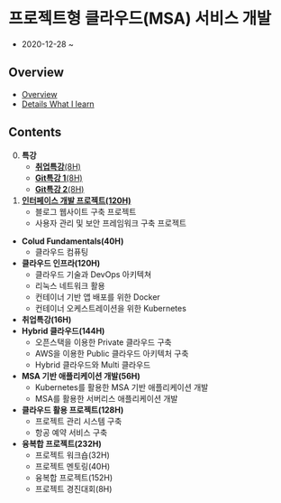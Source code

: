 # 프로젝트형 클라우드(MSA) 서비스 개발

- 2020-12-28 ~

## Overview

- [Overview](./etc/overview/overview.md)
- [Details What I learn](./etc/assets/k_digital_project_cloud.pdf)

## Contents

0. **특강**
   - [**취업특강**(8H)](./part00-special_lecture/201228.md)
   - [**Git특강 1**(8H)](./part00-special_lecture/201229.md)
   - [**Git특강 2**(8H)](./part00-special_lecture/201230.md)
1. [**인터페이스 개발 프로젝트(120H)**](./part01-web/README.md)
   - 블로그 웹사이트 구축 프로젝트
   - 사용자 관리 및 보안 프레임워크 구축 프로젝트

- **Colud Fundamentals(40H)**
  - 클라우드 컴퓨팅
- **클라우드 인프라(120H)**
  - 클라우드 기술과 DevOps 아키텍쳐
  - 리눅스 네트워크 활용
  - 컨테이너 기반 앱 배포를 위한 Docker
  - 컨테이너 오케스트레이션을 위한 Kubernetes
- **취업특강(16H)**
- **Hybrid 클라우드(144H)**
  - 오픈스택을 이용한 Private 클라우드 구축
  - AWS을 이용한 Public 클라우드 아키텍처 구축
  - Hybrid 클라우드와 Multi 클라우드
- **MSA 기반 애플리케이션 개발(56H)**
  - Kubernetes를 활용한 MSA 기반 애플리케이션 개발
  - MSA를 활용한 서버리스 애플리케이션 개발
- **클라우드 활용 프로젝트(128H)**
  - 프로젝트 관리 시스템 구축
  - 항공 예약 서비스 구축
- **융복합 프로젝트(232H)**
  - 프로젝트 워크숍(32H)
  - 프로젝트 멘토링(40H)
  - 융복합 프로젝트(152H)
  - 프로젝트 경진대회(8H)
